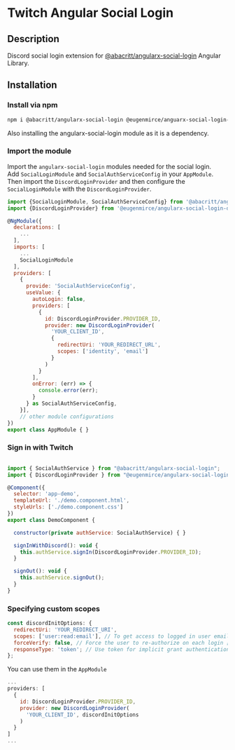 # Twitch Angular Social Login

## Description
Discord social login extension for [@abacritt/angularx-social-login](https://github.com/abacritt/angularx-social-login) Angular Library.

## Installation

### Install via npm
```bash
npm i @abacritt/angularx-social-login @eugenmirce/anguarx-social-login-discord
```
Also installing the angularx-social-login module as it is a dependency.


### Import the module
Import the `angularx-social-login` modules needed for the social login.  
Add `SocialLoginModule` and `SocialAuthServiceConfig` in your `AppModule`. Then import the `DiscordLoginProvider` and then configure the `SocialLoginModule` with the `DiscordLoginProvider`.
```javascript
import {SocialLoginModule, SocialAuthServiceConfig} from '@abacritt/angularx-social-login';
import {DiscordLoginProvider} from '@eugenmirce/angularx-social-login-discord';

@NgModule({
  declarations: [
    ...
  ],
  imports: [
    ...
    SocialLoginModule
  ],
  providers: [
    {
      provide: 'SocialAuthServiceConfig',
      useValue: {
        autoLogin: false,
        providers: [
          {
            id: DiscordLoginProvider.PROVIDER_ID,
            provider: new DiscordLoginProvider(
              'YOUR_CLIENT_ID',
              {
                redirectUri: 'YOUR_REDIRECT_URL',
                scopes: ['identity', 'email']
              }
            )
          }
        ],
        onError: (err) => {
          console.error(err);
        }
      } as SocialAuthServiceConfig,
    }],
    // other module configurations
})
export class AppModule { }
```

### Sign in with Twitch

```javascript

import { SocialAuthService } from "@abacritt/angularx-social-login";
import { DiscordLoginProvider } from "@eugenmirce/angularx-social-login-twitch";

@Component({
  selector: 'app-demo',
  templateUrl: './demo.component.html',
  styleUrls: ['./demo.component.css']
})
export class DemoComponent {

  constructor(private authService: SocialAuthService) { }

  signInWithDiscord(): void {
    this.authService.signIn(DiscordLoginProvider.PROVIDER_ID);
  }

  signOut(): void {
    this.authService.signOut();
  }
}
```

### Specifying custom scopes
```javascript
const discordInitOptions: {
  redirectUri: 'YOUR_REDIRECT_URI',
  scopes: ['user:read:email'], // To get access to logged in user email information
  forceVerify: false, // Force the user to re-authorize on each login [default is false]
  responseType: 'token'; // Use token for implicit grant authentication flow that is the one supported
};
```
You can use them in the `AppModule`
```javascript
...
providers: [
  {
    id: DiscordLoginProvider.PROVIDER_ID,
    provider: new DiscordLoginProvider(
      'YOUR_CLIENT_ID', discordInitOptions
    )
  }
]
...
```